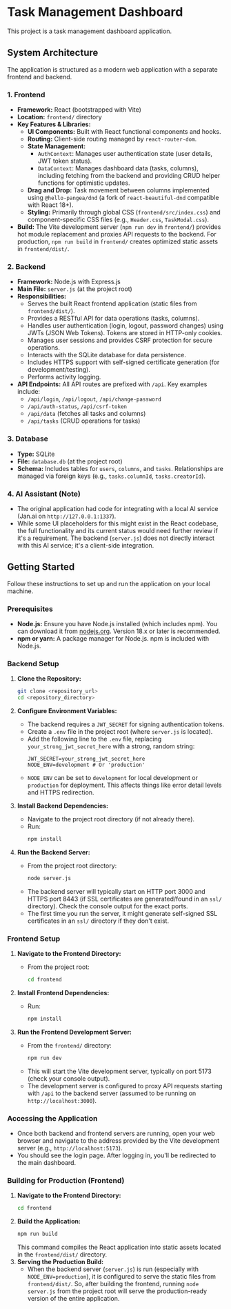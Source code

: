 # Task Management Dashboard

This project is a task management dashboard application.

## System Architecture

The application is structured as a modern web application with a separate frontend and backend.

### 1. Frontend

*   **Framework:** React (bootstrapped with Vite)
*   **Location:** `frontend/` directory
*   **Key Features & Libraries:**
    *   **UI Components:** Built with React functional components and hooks.
    *   **Routing:** Client-side routing managed by `react-router-dom`.
    *   **State Management:**
        *   `AuthContext`: Manages user authentication state (user details, JWT token status).
        *   `DataContext`: Manages dashboard data (tasks, columns), including fetching from the backend and providing CRUD helper functions for optimistic updates.
    *   **Drag and Drop:** Task movement between columns implemented using `@hello-pangea/dnd` (a fork of `react-beautiful-dnd` compatible with React 18+).
    *   **Styling:** Primarily through global CSS (`frontend/src/index.css`) and component-specific CSS files (e.g., `Header.css`, `TaskModal.css`).
*   **Build:** The Vite development server (`npm run dev` in `frontend/`) provides hot module replacement and proxies API requests to the backend. For production, `npm run build` in `frontend/` creates optimized static assets in `frontend/dist/`.

### 2. Backend

*   **Framework:** Node.js with Express.js
*   **Main File:** `server.js` (at the project root)
*   **Responsibilities:**
    *   Serves the built React frontend application (static files from `frontend/dist/`).
    *   Provides a RESTful API for data operations (tasks, columns).
    *   Handles user authentication (login, logout, password changes) using JWTs (JSON Web Tokens). Tokens are stored in HTTP-only cookies.
    *   Manages user sessions and provides CSRF protection for secure operations.
    *   Interacts with the SQLite database for data persistence.
    *   Includes HTTPS support with self-signed certificate generation (for development/testing).
    *   Performs activity logging.
*   **API Endpoints:** All API routes are prefixed with `/api`. Key examples include:
    *   `/api/login`, `/api/logout`, `/api/change-password`
    *   `/api/auth-status`, `/api/csrf-token`
    *   `/api/data` (fetches all tasks and columns)
    *   `/api/tasks` (CRUD operations for tasks)

### 3. Database

*   **Type:** SQLite
*   **File:** `database.db` (at the project root)
*   **Schema:** Includes tables for `users`, `columns`, and `tasks`. Relationships are managed via foreign keys (e.g., `tasks.columnId`, `tasks.creatorId`).

### 4. AI Assistant (Note)

*   The original application had code for integrating with a local AI service (Jan.ai on `http://127.0.0.1:1337`).
*   While some UI placeholders for this might exist in the React codebase, the full functionality and its current status would need further review if it's a requirement. The backend (`server.js`) does not directly interact with this AI service; it's a client-side integration.

## Getting Started

Follow these instructions to set up and run the application on your local machine.

### Prerequisites

*   **Node.js:** Ensure you have Node.js installed (which includes npm). You can download it from [nodejs.org](https://nodejs.org/). Version 18.x or later is recommended.
*   **npm or yarn:** A package manager for Node.js. npm is included with Node.js.

### Backend Setup

1.  **Clone the Repository:**
    ```bash
    git clone <repository_url>
    cd <repository_directory>
    ```

2.  **Configure Environment Variables:**
    *   The backend requires a `JWT_SECRET` for signing authentication tokens.
    *   Create a `.env` file in the project root (where `server.js` is located).
    *   Add the following line to the `.env` file, replacing `your_strong_jwt_secret_here` with a strong, random string:
        ```env
        JWT_SECRET=your_strong_jwt_secret_here
        NODE_ENV=development # Or 'production'
        ```
    *   `NODE_ENV` can be set to `development` for local development or `production` for deployment. This affects things like error detail levels and HTTPS redirection.

3.  **Install Backend Dependencies:**
    *   Navigate to the project root directory (if not already there).
    *   Run:
        ```bash
        npm install
        ```

4.  **Run the Backend Server:**
    *   From the project root directory:
        ```bash
        node server.js
        ```
    *   The backend server will typically start on HTTP port 3000 and HTTPS port 8443 (if SSL certificates are generated/found in an `ssl/` directory). Check the console output for the exact ports.
    *   The first time you run the server, it might generate self-signed SSL certificates in an `ssl/` directory if they don't exist.

### Frontend Setup

1.  **Navigate to the Frontend Directory:**
    *   From the project root:
        ```bash
        cd frontend
        ```

2.  **Install Frontend Dependencies:**
    *   Run:
        ```bash
        npm install
        ```

3.  **Run the Frontend Development Server:**
    *   From the `frontend/` directory:
        ```bash
        npm run dev
        ```
    *   This will start the Vite development server, typically on port 5173 (check your console output).
    *   The development server is configured to proxy API requests starting with `/api` to the backend server (assumed to be running on `http://localhost:3000`).

### Accessing the Application

*   Once both backend and frontend servers are running, open your web browser and navigate to the address provided by the Vite development server (e.g., `http://localhost:5173`).
*   You should see the login page. After logging in, you'll be redirected to the main dashboard.

### Building for Production (Frontend)

1.  **Navigate to the Frontend Directory:**
    ```bash
    cd frontend
    ```
2.  **Build the Application:**
    ```bash
    npm run build
    ```
    This command compiles the React application into static assets located in the `frontend/dist/` directory.
3.  **Serving the Production Build:**
    *   When the backend server (`server.js`) is run (especially with `NODE_ENV=production`), it is configured to serve the static files from `frontend/dist/`. So, after building the frontend, running `node server.js` from the project root will serve the production-ready version of the entire application.

